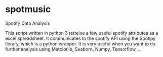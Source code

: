 # spotmusic
Spotify Data Analysis

This script written in python 3 retreive a few useful spotify attributes as a excel spreadsheet. It communicates to the spotify API using the Spotipy library, which is a python wrapper. It is very useful when you want to do further analysis using Matplotlib, Seaborn, Numpy, Tensorflow, ...

